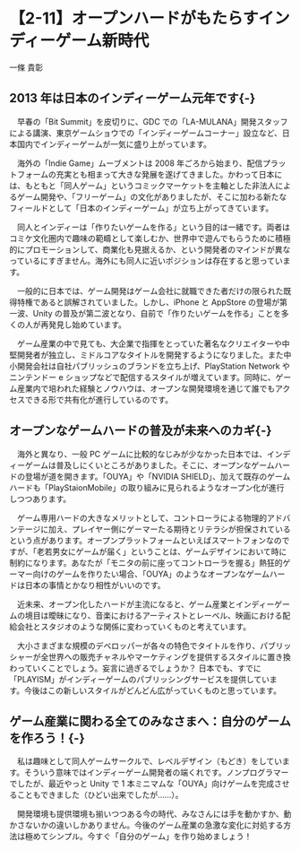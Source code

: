 # 【2-11】オープンハードがもたらすインディーゲーム新時代

<div class="author">一條 貴彰</div>

## 2013 年は日本のインディーゲーム元年です{-}

　早春の「Bit Summit」を皮切りに、GDC での「LA-MULANA」開発スタッフによる講演、東京ゲームショウでの「インディーゲームコーナー」設立など、日本国内でインディーゲームが一気に盛り上がっています。

　海外の「Indie Game」ムーブメントは 2008 年ごろから始まり、配信プラットフォームの充実とも相まって大きな発展を遂げてきました。かわって日本には、もともと「同人ゲーム」というコミックマーケットを主軸とした非法人によるゲーム開発や、「フリーゲーム」の文化がありましたが、そこに加わる新たなフィールドとして「日本のインディーゲーム」が立ち上がってきています。

　同人とインディーは「作りたいゲームを作る」という目的は一緒です。両者はコミケ文化圏内で趣味の範疇として楽しむか、世界中で遊んでもらうために積極的にプロモーションして、商業化も見据えるか、という開発者のマインドが異なっているにすぎません。海外にも同人に近いポジションは存在すると思っています。

　一般的に日本では、ゲーム開発はゲーム会社に就職できた者だけの限られた既得特権であると誤解されていました。しかし、iPhone と AppStore の登場が第一波、Unity の普及が第二波となり、自前で「作りたいゲームを作る」ことを多くの人が再発見し始めています。

　ゲーム産業の中で見ても、大企業で指揮をとっていた著名なクリエイターや中堅開発者が独立し、ミドルコアなタイトルを開発するようになりました。また中小開発会社は自社パブリッシュのブランドを立ち上げ、PlayStation Network やニンテンドー e ショップなどで配信するスタイルが増えています。同時に、ゲーム産業内で培われた経験とノウハウは、オープンな開発環境を通じて誰でもアクセスできる形で共有化が進行しているのです。

## オープンなゲームハードの普及が未来へのカギ{-}

　海外と異なり、一般 PC ゲームに比較的なじみが少なかった日本では、インディーゲームは普及しにくいところがありました。そこに、オープンなゲームハードの登場が道を開きます。「OUYA」や「NVIDIA SHIELD」、加えて既存のゲームハードも「PlayStaionMobile」の取り組みに見られるようなオープン化が進行しつつあります。

　ゲーム専用ハードの大きなメリットとして、コントローラによる物理的アドバンテージに加え、プレイヤー側にゲーマーたる期待とリテラシが担保されているという点があります。オープンプラットフォームといえばスマートフォンなのですが、「老若男女にゲームが届く」ということは、ゲームデザインにおいて時に制約になります。あなたが「モニタの前に座ってコントローラを握る」熱狂的ゲーマー向けのゲームを作りたい場合、「OUYA」のようなオープンなゲームハードは日本の事情とかなり相性がいいのです。

　近未来、オープン化したハードが主流になると、ゲーム産業とインディーゲームの境目は曖昧になり、音楽におけるアーティストとレーベル、映画における配給会社とスタジオのような関係に変わっていくものと考えています。

　大小さまざまな規模のデベロッパーが各々の特色でタイトルを作り、パブリッシャーが全世界への販売チャネルやマーケティングを提供するスタイルに置き換わっていくことでしょう。妄言に過ぎるでしょうか？ 日本でも、すでに「PLAYISM」がインディーゲームのパブリッシングサービスを提供しています。今後はこの新しいスタイルがどんどん広がっていくものと思っています。

## ゲーム産業に関わる全てのみなさまへ：自分のゲームを作ろう！{-}

　私は趣味として同人ゲームサークルで、レベルデザイン（もどき）をしています。そういう意味ではインディーゲーム開発者の端くれです。ノンプログラマーでしたが、最近やっと Unity で 1 本ミニマムな「OUYA」向けゲームを完成させることもできました（ひどい出来でしたが……）。

　開発環境も提供環境も揃いつつある今の時代、みなさんには手を動かすか、動かさないかの違いしかありません。今後のゲーム産業の急激な変化に対処する方法は極めてシンプル。今すぐ「自分のゲーム」を作り始めましょう！
